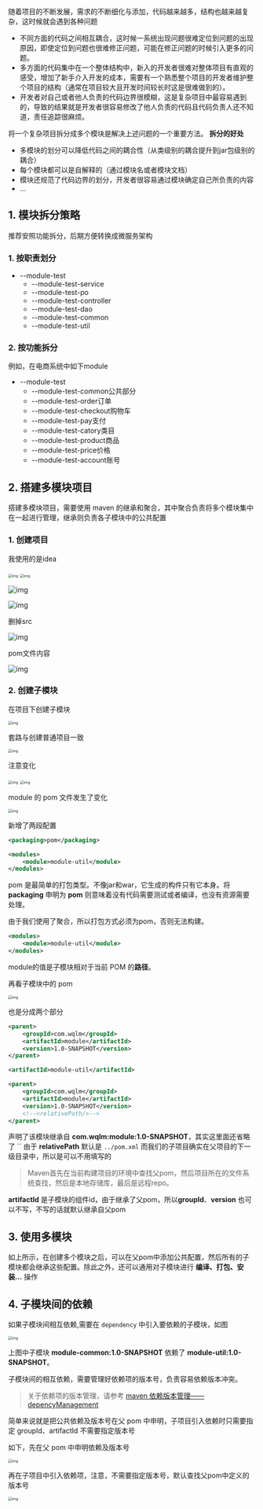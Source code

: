 随着项目的不断发展，需求的不断细化与添加，代码越来越多，结构也越来越复杂，这时候就会遇到各种问题

- 不同方面的代码之间相互耦合，这时候一系统出现问题很难定位到问题的出现原因，即使定位到问题也很难修正问题，可能在修正问题的时候引入更多的问题。
- 多方面的代码集中在一个整体结构中，新入的开发者很难对整体项目有直观的感受，增加了新手介入开发的成本，需要有一个熟悉整个项目的开发者维护整个项目的结构（通常在项目较大且开发时间较长时这是很难做到的）。
- 开发者对自己或者他人负责的代码边界很模糊，这是复杂项目中最容易遇到的，导致的结果就是开发者很容易修改了他人负责的代码且代码负责人还不知道，责任追踪很麻烦。

将一个复杂项目拆分成多个模块是解决上述问题的一个重要方法。 **拆分的好处**

- 多模块的划分可以降低代码之间的耦合性（从类级别的耦合提升到jar包级别的耦合）
- 每个模块都可以是自解释的（通过模块名或者模块文档）
- 模块还规范了代码边界的划分，开发者很容易通过模块确定自己所负责的内容
- ...

## 1. 模块拆分策略

推荐安照功能拆分，后期方便转换成微服务架构

### 1. 按职责划分

- --module-test
  - --module-test-service
  - --module-test-po
  - --module-test-controller
  - --module-test-dao
  - --module-test-common
  - --module-test-util

### 2. 按功能拆分

例如，在电商系统中如下module

- --module-test
  - --module-test-common公共部分
  - --module-test-order订单
  - --module-test-checkout购物车
  - --module-test-pay支付
  - --module-test-catory类目
  - --module-test-product商品
  - --module-test-price价格
  - --module-test-account账号

## 2. 搭建多模块项目

搭建多模块项目，需要使用 maven 的继承和聚合，其中聚合负责将多个模块集中在一起进行管理，继承则负责各子模块中的公共配置

### 1. 创建项目

我使用的是idea

<img src="https://user-gold-cdn.xitu.io/2019/10/18/16ddd08090b74063?imageslim" alt="img" style="zoom: 50%;" />



<img src="https://user-gold-cdn.xitu.io/2019/10/18/16ddd08dbc2bd43c?imageslim" alt="img" style="zoom:50%;" />



![img](https://user-gold-cdn.xitu.io/2019/10/18/16ddd0a56a4a9de6?imageslim)

![img](https://user-gold-cdn.xitu.io/2019/10/18/16ddd0a86f02d821?imageslim)



删掉src

![img](https://tva1.sinaimg.cn/large/00831rSTgy1gd9rocvmxfj31xu0ns0x8.jpg)



pom文件内容

![img](https://user-gold-cdn.xitu.io/2019/10/18/16ddd14b42fa2bfc?imageslim)

### 2. 创建子模块

在项目下创建子模块

<img src="https://user-gold-cdn.xitu.io/2019/10/18/16ddd0d0fd641dc8?imageslim" alt="img" style="zoom:50%;" />



套路与创建普通项目一致



<img src="https://user-gold-cdn.xitu.io/2019/10/18/16ddd0e5c9433a73?imageslim" alt="img" style="zoom:50%;" />

注意变化

<img src="https://user-gold-cdn.xitu.io/2019/10/18/16ddd0f4a987f1b6?imageslim" alt="img" style="zoom:50%;" />

<img src="https://user-gold-cdn.xitu.io/2019/10/18/16ddd1046f474773?imageslim" alt="img" style="zoom:50%;" />



module 的 pom 文件发生了变化

<img src="https://user-gold-cdn.xitu.io/2019/10/18/16ddd16d212fa382?imageslim" alt="img" style="zoom:50%;" />

新增了两段配置

```xml
<packaging>pom</packaging>

<modules>
    <module>module-util</module>
</modules>
```

pom 是最简单的打包类型。不像jar和war，它生成的构件只有它本身。将 **packaging** 申明为 **pom** 则意味着没有代码需要测试或者编译，也没有资源需要处理。

由于我们使用了聚合，所以打包方式必须为pom，否则无法构建。

```xml
<modules>
    <module>module-util</module>
</modules>
```

module的值是子模块相对于当前 POM 的**路径**。

再看子模块中的 pom

<img src="https://user-gold-cdn.xitu.io/2019/10/18/16ddd332d79477ac?imageslim" alt="img" style="zoom:50%;" />



也是分成两个部分

```xml
<parent>
    <groupId>com.wqlm</groupId>
    <artifactId>module</artifactId>
    <version>1.0-SNAPSHOT</version>
</parent>

<artifactId>module-util</artifactId>

<parent>
    <groupId>com.wqlm</groupId>
    <artifactId>module</artifactId>
    <version>1.0-SNAPSHOT</version>
    <!--<relativePath/>-->
</parent>
```

声明了该模块继承自 **com.wqlm:module:1.0-SNAPSHOT**，其实这里面还省略了 `` 由于 **relativePath** 默认是 `../pom.xml` 而我们的子项目确实在父项目的下一级目录中，所以是可以不用填写的

> Maven首先在当前构建项目的环境中查找父pom，然后项目所在的文件系统查找，然后是本地存储库，最后是远程repo。

**artifactId** 是子模块的组件id，由于继承了父pom，所以**groupId**、**version** 也可以不写，不写的话就默认继承自父pom

## 3. 使用多模块

如上所示，在创建多个模块之后，可以在父pom中添加公共配置，然后所有的子模块都会继承这些配置。除此之外，还可以通用对子模块进行 **编译、打包、安装...** 操作

## 4. 子模块间的依赖

如果子模块间相互依赖,需要在 `dependency` 中引入要依赖的子模块，如图

<img src="https://user-gold-cdn.xitu.io/2019/11/14/16e67d9593b007bf?imageslim" alt="img" style="zoom:50%;" />





上图中子模块 **module-common:1.0-SNAPSHOT** 依赖了 **module-util:1.0-SNAPSHOT**。

子模块间的相互依赖，需要管理好依赖项的版本号，负责容易依赖版本冲突。

> 关于依赖项的版本管理，请参考 [maven 依赖版本管理——depencyManagement](https://juejin.im/post/5da2aabaf265da5bb977cf78)

简单来说就是把公共依赖及版本号在父 pom 中申明，子项目引入依赖时只需要指定 groupId、artifactId 不需要指定版本号

如下，先在父 pom 中申明依赖及版本号

<img src="https://user-gold-cdn.xitu.io/2019/11/14/16e67e21cd62d648?imageslim" alt="img" style="zoom:50%;" />





再在子项目中引入依赖项，注意，不需要指定版本号，默认查找父pom中定义的版本号

<img src="https://user-gold-cdn.xitu.io/2019/11/14/16e67e389ca50311?imageslim" alt="img" style="zoom:50%;" />

